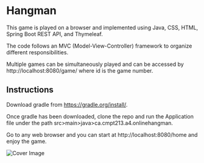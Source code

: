 # Hangman
This game is played on a browser and implemented using Java, CSS, HTML, Spring Boot REST API, and Thymeleaf.

The code follows an MVC (Model-View-Controller) framework to organize different responsibilities.

Multiple games can be simultaneously played and can be accessed by http://localhost:8080/game/<id> where id is the game number.
  

## Instructions
Download gradle from https://gradle.org/install/.

Once gradle has been downloaded, clone the repo and run the Application file under the path src>main>java>ca.cmpt213.a4.onlinehangman.

Go to any web browser and you can start at http://localhost:8080/home and enjoy the game.


![Cover Image](https://raw.github.com/GumpacG/Hangman/master/CoverImage.JPG)
